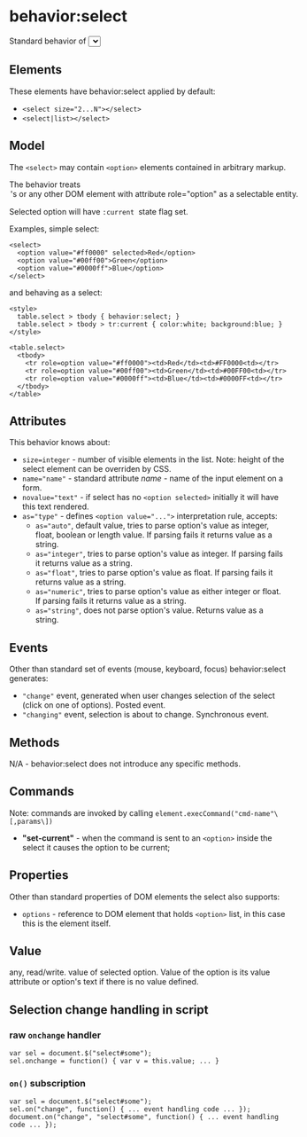 # behavior:select

Standard behavior of <select> lists. In principle it can be applied to any DOM element.

## Elements

These elements have behavior:select applied by default:

* `<select size="2...N"></select>`
* `<select|list></select>`

## Model

The `<select>` may contain `<option>` elements contained in arbitrary markup.

The behavior treats <option>'s or any other DOM element with attribute `role="option"` as a selectable entity.

Selected option will have `:current`  state flag set.

Examples, simple select:

```
<select>
  <option value="#ff0000" selected>Red</option>
  <option value="#00ff00">Green</option>
  <option value="#0000ff">Blue</option>
</select>
```

and <table> behaving as a select:

```
<style>
  table.select > tbody { behavior:select; }
  table.select > tbody > tr:current { color:white; background:blue; }
</style>

<table.select>
  <tbody>
    <tr role=option value="#ff0000"><td>Red</td><td>#FF0000<td></tr>
    <tr role=option value="#00ff00"><td>Green</td><td>#00FF00<td></tr>
    <tr role=option value="#0000ff"><td>Blue</td><td>#0000FF<td></tr>
  </tbody>
</table>
```

## Attributes

This behavior knows about:

* `size=integer` \- number of visible elements in the list. Note: height of the select element can be overriden by CSS.
* `name="name"` \- standard attribute *name* \- name of the input element on a form.
* `novalue="text"` \- if select has no `<option selected>` initially it will have this text rendered.
* `as="type"` \- defines `<option value="...">` interpretation rule, accepts:
  * `as="auto"`, default value, tries to parse option's value as integer, float, boolean or length value. If parsing fails it returns value as a string.
  * `as="integer"`, tries to parse option's value as integer. If parsing fails it returns value as a string.
  * `as="float"`, tries to parse option's value as float. If parsing fails it returns value as a string.
  * `as="numeric"`, tries to parse option's value as either integer or float. If parsing fails it returns value as a string.
  * `as="string"`, does not parse option's value. Returns value as a string.

## Events

Other than standard set of events (mouse, keyboard, focus) behavior:select generates:

* `"change"` event, generated when user changes selection of the select (click on one of options). Posted event.
* `"changing"` event, selection is about to change. Synchronous event.

## Methods

N/A - behavior:select does not introduce any specific methods.

## Commands

Note: commands are invoked by calling `element.execCommand("cmd-name"\[,params\])`

* **"set-current"** \- when the command is sent to an `<option>` inside the select it causes the option to be current;

## Properties

Other than standard properties of DOM elements the select also supports:

* `options` - reference to DOM element that holds `<option>` list, in this case this is the element itself.

## Value

any, read/write. value of selected option. Value of the option is its value attribute or option's text if there is no value defined.

## Selection change handling in script

### raw `onchange` handler

```
var sel = document.$("select#some");
sel.onchange = function() { var v = this.value; ... }
```

### `on()` subscription

```
var sel = document.$("select#some");
sel.on("change", function() { ... event handling code ... });
document.on("change", "select#some", function() { ... event handling code ... });
```
